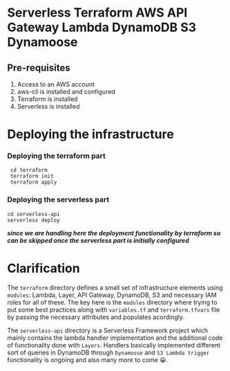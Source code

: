 # Serverless Terraform AWS API Gateway Lambda DynamoDB S3 Dynamoose
 
## Pre-requisites
1. Access to an AWS account
2. aws-cli is installed and configured
3. Terraform is installed
4. Serverless is installed

# Deploying the infrastructure
  ### Deploying the terraform part
 ```
  cd terraform
  terraform init
  terraform apply
 ```
 ### Deploying the serverless part
 ```
 cd serverless-api
 serverless deploy
 ```
 ***since we are handling here the deployment functionality by terraform so can be skipped once the serverless part is initially configured***
 
# Clarification
The `terraform` directory defines a small set of infrastructure elements using `modules`: Lambda, Layer, API Gateway, DynamoDB, S3 and necessary IAM roles for all of these. The key here is the `modules` directory where trying to put some best practices along with `variables.tf` and `terraform.tfvars` file by passing the necessary attributes and populates acordingly.

The `serverless-api` directory is a Serverless Framework project which mainly contains the lambda handler implementation and the additional code of functionality done with `Layers`. Handlers basically implemented different sort of queries in DynamoDB through `Dynamoose` and `S3 Lambda trigger` functionality is ongoing and also many more to come :grinning:.



